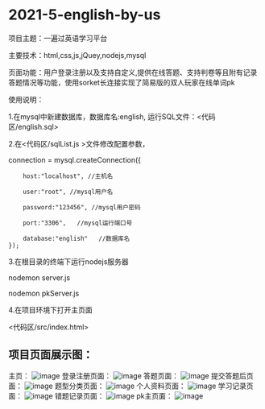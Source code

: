 # 2021-5-english-by-us
项目主题：一遍过英语学习平台

主要技术：html,css,js,jQuey,nodejs,mysql

页面功能：用户登录注册以及支持自定义,提供在线答题、支持判卷等且附有记录答题情况等功能，使用sorket长连接实现了简易版的双人玩家在线单词pk

使用说明：

1.在mysql中新建数据库，数据库名:english, 运行SQL文件：<代码区/english.sql>

2.在<代码区/sqlList.js >文件修改配置参数，

connection = mysql.createConnection({
 
        host:"localhost", //主机名
				
        user:"root", //mysql用户名
				
        password:"123456", //mysql用户密码
				
        port:"3306",   //mysql运行端口号
				
        database:"english"   //数据库名
    });
    
3.在根目录的终端下运行nodejs服务器

nodemon server.js

nodemon pkServer.js

4.在项目环境下打开主页面

<代码区/src/index.html>

## 项目页面展示图：
主页：
![image](https://user-images.githubusercontent.com/54969710/123645616-128f4400-d859-11eb-8e41-9501bc4fa76a.png)
登录注册页面：
![image](https://user-images.githubusercontent.com/54969710/123646286-a7923d00-d859-11eb-90a8-8d305e3bed14.png)
答题页面：
![image](https://user-images.githubusercontent.com/54969710/123646475-d4465480-d859-11eb-8bdc-b0c107c2d04a.png)
提交答题后页面：
![image](https://user-images.githubusercontent.com/54969710/123646612-f4761380-d859-11eb-937a-c6594b8223ab.png)
题型分类页面：
![image](https://user-images.githubusercontent.com/54969710/123646650-fd66e500-d859-11eb-91fa-813bd953d438.png)
个人资料页面：
![image](https://user-images.githubusercontent.com/54969710/123646762-14a5d280-d85a-11eb-9d17-c2a58de57de7.png)
学习记录页面：
![image](https://user-images.githubusercontent.com/54969710/123646951-4159ea00-d85a-11eb-93fd-8afe0e14fb8b.png)
错题记录页面：
![image](https://user-images.githubusercontent.com/54969710/123646894-356e2800-d85a-11eb-96a6-dc09dbceae48.png)
pk主页面：
![image](https://user-images.githubusercontent.com/54969710/123647080-5d5d8b80-d85a-11eb-9020-eb6a12ceb82d.png)





